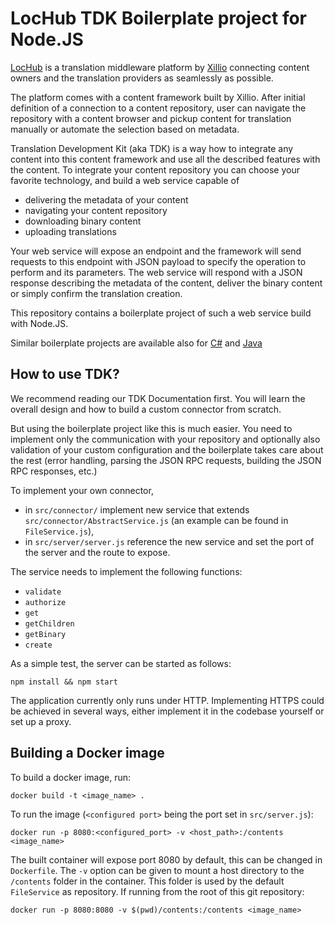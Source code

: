# LocHub TDK Boilerplate project for Node.JS

[LocHub](https://lochub.com) is a translation middleware platform by [Xillio](https://xillio.com) connecting content owners and the translation providers as seamlessly as possible.

The platform comes with a content framework built by Xillio. After initial definition of a connection to a content repository, user can navigate the repository with a content browser and pickup content for translation manually or automate the selection based on metadata.

Translation Development Kit (aka TDK) is a way how to integrate any content into this content framework and use all the described features with the content. To integrate your content repository you can choose your favorite technology, and build a web service capable of

* delivering the metadata of your content
* navigating your content repository
* downloading binary content
* uploading translations

Your web service will expose an endpoint and the framework will send requests to this endpoint with JSON payload to specify the operation to perform and its parameters. The web service will respond with a JSON response describing the metadata of the content, deliver the binary content or simply confirm the translation creation.

This repository contains a boilerplate project of such a web service build with Node.JS.

Similar boilerplate projects are available also for [C#](https://github.com/xillio/TDK-Boilerplate-CSharp)
and [Java](https://github.com/xillio/TDK-Boilerplate-Java)

## How to use TDK?

We recommend reading our TDK Documentation first. You will learn the overall design and how to build a custom connector from scratch.

But using the boilerplate project like this is much easier. You need to implement only the communication with your repository and optionally also validation of your custom configuration and the boilerplate takes care about the rest (error handling, parsing the JSON RPC requests, building the JSON RPC responses, etc.)

To implement your own connector, 
- in `src/connector/` implement new service that extends `src/connector/AbstractService.js` (an example can be found in `FileService.js`),
- in `src/server/server.js` reference the new service and set the port of the server and the route to expose.

The service needs to implement the following functions:
- `validate`
- `authorize`
- `get`
- `getChildren`
- `getBinary`
- `create`

As a simple test, the server can be started as follows:
```
npm install && npm start
```
The application currently only runs under HTTP. Implementing HTTPS could be achieved in several ways, either implement it in the codebase yourself or set up a proxy.

## Building a Docker image

To build a docker image, run:
```
docker build -t <image_name> .
```

To run the image (`<configured port>` being the port set in `src/server.js`):
```
docker run -p 8080:<configured_port> -v <host_path>:/contents <image_name>
```

The built container will expose port 8080 by default, this can be changed in `Dockerfile`. The `-v` option can be given to mount a host directory to the `/contents` folder in the container. This folder is used by the default `FileService` as repository. If running from the root of this git repository:
```
docker run -p 8080:8080 -v $(pwd)/contents:/contents <image_name>
```
